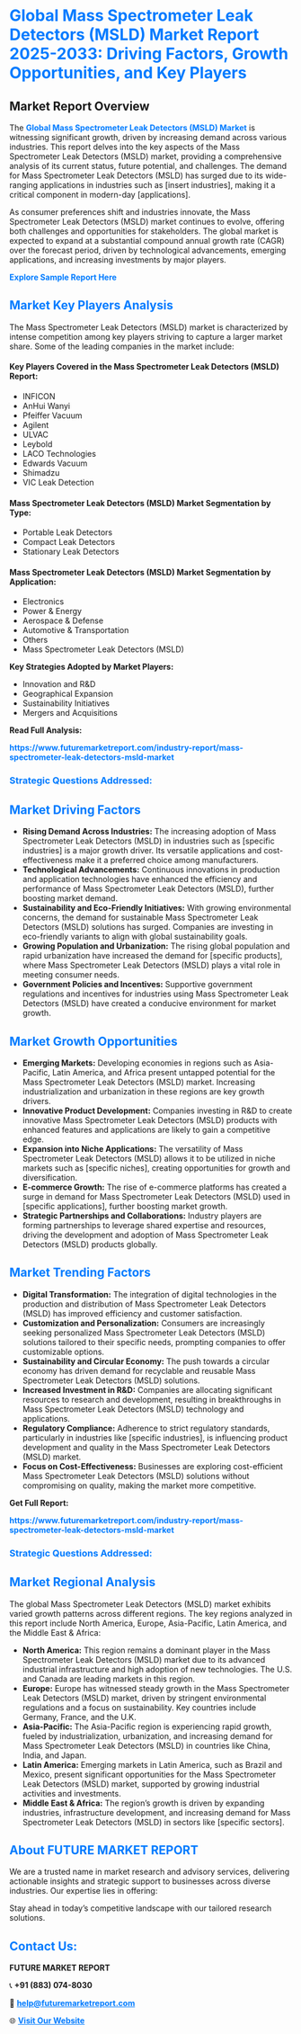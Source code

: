 <h1 style="color: #007BFF;">Global Mass Spectrometer Leak Detectors (MSLD) Market Report 2025-2033: Driving Factors, Growth Opportunities, and Key Players</h1>

<section id="overview">
<h2>Market Report Overview</h2>
<p>The <a href="https://www.futuremarketreport.com/industry-report/mass-spectrometer-leak-detectors-msld-market" style="color: #007BFF; text-decoration: none;"><strong>Global Mass Spectrometer Leak Detectors (MSLD) Market</strong></a> is witnessing significant growth, driven by increasing demand across various industries. This report delves into the key aspects of the Mass Spectrometer Leak Detectors (MSLD) market, providing a comprehensive analysis of its current status, future potential, and challenges. The demand for Mass Spectrometer Leak Detectors (MSLD) has surged due to its wide-ranging applications in industries such as [insert industries], making it a critical component in modern-day [applications].</p>
<p>As consumer preferences shift and industries innovate, the Mass Spectrometer Leak Detectors (MSLD) market continues to evolve, offering both challenges and opportunities for stakeholders. The global market is expected to expand at a substantial compound annual growth rate (CAGR) over the forecast period, driven by technological advancements, emerging applications, and increasing investments by major players.</p>
</section>

<section id="overview">
<p><a href="https://www.futuremarketreport.com/request-sample/reportId=111403" style="color: #007BFF; text-decoration: none;"><strong>Explore Sample Report Here</strong></a></p>
</section>

<section id="key-players">
<h2 style="color: #007BFF;">Market Key Players Analysis</h2>
<p>The Mass Spectrometer Leak Detectors (MSLD) market is characterized by intense competition among key players striving to capture a larger market share. Some of the leading companies in the market include:</p>
<h4>Key Players Covered in the Mass Spectrometer Leak Detectors (MSLD) Report:</h4>
<ul><li>INFICON</li><li>AnHui Wanyi</li><li>Pfeiffer Vacuum</li><li>Agilent</li><li>ULVAC</li><li>Leybold</li><li>LACO Technologies</li><li>Edwards Vacuum</li><li>Shimadzu</li><li>VIC Leak Detection</li></ul>
<h4>Mass Spectrometer Leak Detectors (MSLD) Market Segmentation by Type:</h4>
<ul><li>Portable Leak Detectors</li><li>Compact Leak Detectors</li><li>Stationary Leak Detectors</li></ul>

<h4>Mass Spectrometer Leak Detectors (MSLD) Market Segmentation by Application:</h4>
<ul><li>Electronics</li><li>Power &amp; Energy</li><li>Aerospace &amp; Defense</li><li>Automotive &amp; Transportation</li><li>Others</li><li>Mass Spectrometer Leak Detectors (MSLD)</li></ul>
<p><strong>Key Strategies Adopted by Market Players:</strong></p>
<ul>
<li>Innovation and R&D</li>
<li>Geographical Expansion</li>
<li>Sustainability Initiatives</li>
<li>Mergers and Acquisitions</li>
</ul>
</section>

<section>
<p><strong>Read Full Analysis: </strong></p><a href="https://www.futuremarketreport.com/industry-report/mass-spectrometer-leak-detectors-msld-market" style="color: #007BFF; text-decoration: none;"><strong>https://www.futuremarketreport.com/industry-report/mass-spectrometer-leak-detectors-msld-market</strong></a>
<h3 style="color: #007BFF;">Strategic Questions Addressed:</h3>
</section>

<section id="driving-factors">
<h2 style="color: #007BFF;">Market Driving Factors</h2>
<ul>
<li><strong>Rising Demand Across Industries:</strong> The increasing adoption of Mass Spectrometer Leak Detectors (MSLD) in industries such as [specific industries] is a major growth driver. Its versatile applications and cost-effectiveness make it a preferred choice among manufacturers.</li>
<li><strong>Technological Advancements:</strong> Continuous innovations in production and application technologies have enhanced the efficiency and performance of Mass Spectrometer Leak Detectors (MSLD), further boosting market demand.</li>
<li><strong>Sustainability and Eco-Friendly Initiatives:</strong> With growing environmental concerns, the demand for sustainable Mass Spectrometer Leak Detectors (MSLD) solutions has surged. Companies are investing in eco-friendly variants to align with global sustainability goals.</li>
<li><strong>Growing Population and Urbanization:</strong> The rising global population and rapid urbanization have increased the demand for [specific products], where Mass Spectrometer Leak Detectors (MSLD) plays a vital role in meeting consumer needs.</li>
<li><strong>Government Policies and Incentives:</strong> Supportive government regulations and incentives for industries using Mass Spectrometer Leak Detectors (MSLD) have created a conducive environment for market growth.</li>
</ul>
</section>

<section id="growth-opportunities">
<h2 style="color: #007BFF;">Market Growth Opportunities</h2>
<ul>
<li><strong>Emerging Markets:</strong> Developing economies in regions such as Asia-Pacific, Latin America, and Africa present untapped potential for the Mass Spectrometer Leak Detectors (MSLD) market. Increasing industrialization and urbanization in these regions are key growth drivers.</li>
<li><strong>Innovative Product Development:</strong> Companies investing in R&D to create innovative Mass Spectrometer Leak Detectors (MSLD) products with enhanced features and applications are likely to gain a competitive edge.</li>
<li><strong>Expansion into Niche Applications:</strong> The versatility of Mass Spectrometer Leak Detectors (MSLD) allows it to be utilized in niche markets such as [specific niches], creating opportunities for growth and diversification.</li>
<li><strong>E-commerce Growth:</strong> The rise of e-commerce platforms has created a surge in demand for Mass Spectrometer Leak Detectors (MSLD) used in [specific applications], further boosting market growth.</li>
<li><strong>Strategic Partnerships and Collaborations:</strong> Industry players are forming partnerships to leverage shared expertise and resources, driving the development and adoption of Mass Spectrometer Leak Detectors (MSLD) products globally.</li>
</ul>
</section>

<section id="trending-factors">
<h2 style="color: #007BFF;">Market Trending Factors</h2>
<ul>
<li><strong>Digital Transformation:</strong> The integration of digital technologies in the production and distribution of Mass Spectrometer Leak Detectors (MSLD) has improved efficiency and customer satisfaction.</li>
<li><strong>Customization and Personalization:</strong> Consumers are increasingly seeking personalized Mass Spectrometer Leak Detectors (MSLD) solutions tailored to their specific needs, prompting companies to offer customizable options.</li>
<li><strong>Sustainability and Circular Economy:</strong> The push towards a circular economy has driven demand for recyclable and reusable Mass Spectrometer Leak Detectors (MSLD) solutions.</li>
<li><strong>Increased Investment in R&D:</strong> Companies are allocating significant resources to research and development, resulting in breakthroughs in Mass Spectrometer Leak Detectors (MSLD) technology and applications.</li>
<li><strong>Regulatory Compliance:</strong> Adherence to strict regulatory standards, particularly in industries like [specific industries], is influencing product development and quality in the Mass Spectrometer Leak Detectors (MSLD) market.</li>
<li><strong>Focus on Cost-Effectiveness:</strong> Businesses are exploring cost-efficient Mass Spectrometer Leak Detectors (MSLD) solutions without compromising on quality, making the market more competitive.</li>
</ul>
</section>

<section>
<p><strong>Get Full Report: </strong></p><a href="https://www.futuremarketreport.com/industry-report/mass-spectrometer-leak-detectors-msld-market" style="color: #007BFF; text-decoration: none;"><strong>https://www.futuremarketreport.com/industry-report/mass-spectrometer-leak-detectors-msld-market</strong></a>
<h3 style="color: #007BFF;">Strategic Questions Addressed:</h3>
</section>


<section id="regional-analysis">
<h2 style="color: #007BFF;">Market Regional Analysis</h2>
<p>The global Mass Spectrometer Leak Detectors (MSLD) market exhibits varied growth patterns across different regions. The key regions analyzed in this report include North America, Europe, Asia-Pacific, Latin America, and the Middle East & Africa:</p>
<ul>
<li><strong>North America:</strong> This region remains a dominant player in the Mass Spectrometer Leak Detectors (MSLD) market due to its advanced industrial infrastructure and high adoption of new technologies. The U.S. and Canada are leading markets in this region.</li>
<li><strong>Europe:</strong> Europe has witnessed steady growth in the Mass Spectrometer Leak Detectors (MSLD) market, driven by stringent environmental regulations and a focus on sustainability. Key countries include Germany, France, and the U.K.</li>
<li><strong>Asia-Pacific:</strong> The Asia-Pacific region is experiencing rapid growth, fueled by industrialization, urbanization, and increasing demand for Mass Spectrometer Leak Detectors (MSLD) in countries like China, India, and Japan.</li>
<li><strong>Latin America:</strong> Emerging markets in Latin America, such as Brazil and Mexico, present significant opportunities for the Mass Spectrometer Leak Detectors (MSLD) market, supported by growing industrial activities and investments.</li>
<li><strong>Middle East & Africa:</strong> The region’s growth is driven by expanding industries, infrastructure development, and increasing demand for Mass Spectrometer Leak Detectors (MSLD) in sectors like [specific sectors].</li>
</ul>
</section>

<footer>
<h2 style="color: #007BFF;">About FUTURE MARKET REPORT</h2>
<p>We are a trusted name in market research and advisory services, delivering actionable insights and strategic support to businesses across diverse industries. Our expertise lies in offering:</p>

<p>Stay ahead in today’s competitive landscape with our tailored research solutions.</p>

<h2 style="color: #007BFF;">Contact Us:</h2>
<p><strong>FUTURE MARKET REPORT</strong></p>
<p>📞 <strong>+91 (883) 074-8030</strong></p>
<p>📧 <strong><a href="mailto:help@futuremarketreport.com" style="color: #007BFF;">help@futuremarketreport.com</a></strong></p>
<p>🌐 <strong><a href="https://www.futuremarketreport.com/" style="color: #007BFF;">Visit Our Website</a></strong></p>
</footer>